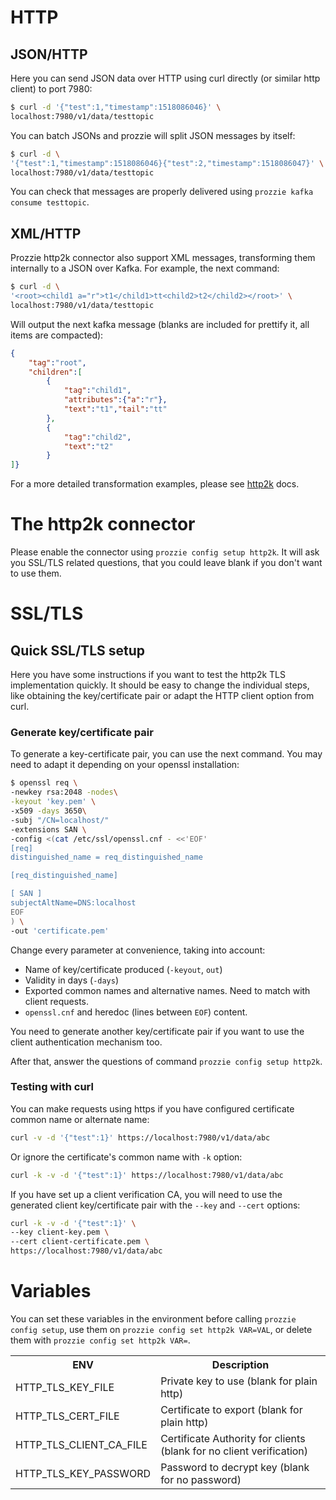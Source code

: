 ---
---

# HTTP
## JSON/HTTP

Here you can send JSON data over HTTP using curl directly (or similar http
client) to port 7980:

```bash
$ curl -d '{"test":1,"timestamp":1518086046}' \
localhost:7980/v1/data/testtopic
```

You can batch JSONs and prozzie will split JSON messages by itself:

```bash
$ curl -d \
'{"test":1,"timestamp":1518086046}{"test":2,"timestamp":1518086047}' \
localhost:7980/v1/data/testtopic
```

You can check that messages are properly delivered using
`prozzie kafka consume testtopic`.

## XML/HTTP

Prozzie http2k connector also support XML messages, transforming them
internally to a JSON over Kafka. For example, the next command:

```bash
$ curl -d \
'<root><child1 a="r">t1</child1>tt<child2>t2</child2></root>' \
localhost:7980/v1/data/testtopic
```

Will output the next kafka message (blanks are included for prettify it, all
items are compacted):

```json
{
    "tag":"root",
    "children":[
        {
            "tag":"child1",
            "attributes":{"a":"r"},
            "text":"t1","tail":"tt"
        },
        {
            "tag":"child2",
            "text":"t2"
        }
]}
```

For a more detailed transformation examples, please see
[http2k](https://github.com/wizzie-io/n2kafka/blob/master/src/decoder/zz_http2k/README.md)
docs.

# The http2k connector
Please enable the connector using `prozzie config setup http2k`. It will ask
you SSL/TLS related questions, that you could leave blank if you don't want to
use them.

# SSL/TLS
## Quick SSL/TLS setup
Here you have some instructions if you want to test the http2k TLS
implementation quickly. It should be easy to change the individual steps, like
obtaining the key/certificate pair or adapt the HTTP client option from curl.

### Generate key/certificate pair

To generate a key-certificate pair, you can use the next command. You may need
to adapt it depending on your openssl installation:

```bash
$ openssl req \
-newkey rsa:2048 -nodes\
-keyout 'key.pem' \
-x509 -days 3650\
-subj "/CN=localhost/"
-extensions SAN \
-config <(cat /etc/ssl/openssl.cnf - <<'EOF'
[req]
distinguished_name = req_distinguished_name

[req_distinguished_name]

[ SAN ]
subjectAltName=DNS:localhost
EOF
) \
-out 'certificate.pem'
```

Change every parameter at convenience, taking into account:
- Name of key/certificate produced (`-keyout`, `out`)
- Validity in days (`-days`)
- Exported common names and alternative names. Need to match with client
  requests.
- `openssl.cnf` and heredoc (lines between `EOF`) content.

You need to generate another key/certificate pair if you want to use the
client authentication mechanism too.

After that, answer the questions of command `prozzie config setup http2k`.

### Testing with curl
You can make requests using https if you have configured certificate common
name or alternate name:

```bash
curl -v -d '{"test":1}' https://localhost:7980/v1/data/abc
```

Or ignore the certificate's common name with `-k` option:

```bash
curl -k -v -d '{"test":1}' https://localhost:7980/v1/data/abc
```

If you have set up a client verification CA, you will need to use the generated
client key/certificate pair with the `--key` and `--cert` options:

```bash
curl -k -v -d '{"test":1}' \
--key client-key.pem \
--cert client-certificate.pem \
https://localhost:7980/v1/data/abc
```

# Variables
You can set these variables in the environment before calling
`prozzie config setup`, use them on `prozzie config set http2k VAR=VAL`, or delete them with `prozzie config set http2k VAR=`.

<table>
<tr><th>ENV</th><th>Description</th></tr>
<tr>
    <td>HTTP_TLS_KEY_FILE</td>
    <td>Private key to use (blank for plain http)</td>
</tr>
<tr>
    <td>HTTP_TLS_CERT_FILE</td>
    <td>Certificate to export (blank for plain http)</td>
</tr>
<tr>
    <td>HTTP_TLS_CLIENT_CA_FILE</td>
    <td>Certificate Authority for clients (blank for no client verification)
    </td>
</tr>
<tr>
    <td>HTTP_TLS_KEY_PASSWORD</td>
    <td>Password to decrypt key (blank for no password)</td>
</tr>
</table>
